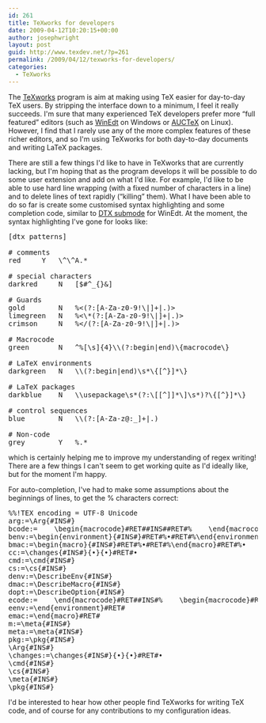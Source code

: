 ```yaml
---
id: 261
title: TeXworks for developers
date: 2009-04-12T10:20:15+00:00
author: josephwright
layout: post
guid: http://www.texdev.net/?p=261
permalink: /2009/04/12/texworks-for-developers/
categories:
  - TeXworks
---
```

The <a title="TeXworks: lowering the entry barrier to the TeX world" href="http://www.texworks.org">TeXworks</a> program is aim at making using TeX easier for day-to-day TeX users. By stripping the interface down to a minimum, I feel it really succeeds. I'm sure that many experienced TeX developers prefer more “full featured” editors (such as <a title="WinEdt" href="http://www.winedt.com">WinEdt</a> on Windows or <a title="AUCTeX – Sophisticated document creation" href="http://www.gnu.org/software/auctex/">AUCTeX</a> on Linux). However, I find that I rarely use any of the more complex features of these richer editors, and so I'm using TeXworks for both day-to-day documents and writing LaTeX packages.

There are still a few things I'd like to have in TeXworks that are currently lacking, but I'm hoping that as the program develops it will be possible to do some user extension and add on what I'd like.  For example, I'd like to be able to use hard line wrapping (with a fixed number of characters in a line) and to delete lines of text rapidly (“killing” them). What I have been able to do so far is create some customised syntax highlighting and some completion code, similar to <a title="DTX submode" href="http://www.winedt.org/Config/modes/DTX.php">DTX submode</a> for WinEdt. At the moment, the syntax highlighting I've gone for looks like:
<pre>[dtx patterns]

# comments
red		Y	\^\^A.*

# special characters
darkred		N	[$#^_{}&amp;]

# Guards
gold		N	%&lt;(?:[A-Za-z0-9!\|]+|.)&gt;
limegreen	N	%&lt;\*(?:[A-Za-z0-9!\|]+|.)&gt;
crimson		N	%&lt;/(?:[A-Za-z0-9!\|]+|.)&gt;

# Macrocode
green		N	^%[\s]{4}\\(?:begin|end)\{macrocode\}

# LaTeX environments
darkgreen	N	\\(?:begin|end)\s*\{[^}]*\}

# LaTeX packages
darkblue	N	\\usepackage\s*(?:\[[^]]*\]\s*)?\{[^}]*\}

# control sequences
blue		N	\\(?:[A-Za-z@:_]+|.)

# Non-code
grey		Y	%.*</pre>
which is certainly helping me to improve my understanding of regex writing! There are a few things I can't seem to get working quite as I'd ideally like, but for the moment I'm happy.

For auto-completion, I've had to make some assumptions about the beginnings of lines, to get the % characters correct:
<pre>%%!TEX encoding = UTF-8 Unicode
arg:=\Arg{#INS#}
bcode:=    \begin{macrocode}#RET##INS##RET#%    \end{macrocode}#RET#•
benv:=\begin{environment}{#INS#}#RET#%•#RET#%\end{environment}#RET#%•
bmac:=\begin{macro}{#INS#}#RET#%•#RET#%\end{macro}#RET#%•
cc:=\changes{#INS#}{•}{•}#RET#•
cmd:=\cmd{#INS#}
cs:=\cs{#INS#}
denv:=\DescribeEnv{#INS#}
dmac:=\DescribeMacro{#INS#}
dopt:=\DescribeOption{#INS#}
ecode:=    \end{macrocode}#RET##INS#%    \begin{macrocode}#RET#•
eenv:=\end{environment}#RET#
emac:=\end{macro}#RET#
m:=\meta{#INS#}
meta:=\meta{#INS#}
pkg:=\pkg{#INS#}
\Arg{#INS#}
\changes:=\changes{#INS#}{•}{•}#RET#•
\cmd{#INS#}
\cs{#INS#}
\meta{#INS#}
\pkg{#INS#}</pre>
I'd be interested to hear how other people find TeXworks for writing TeX code, and of course for any contributions to my configuration ideas.